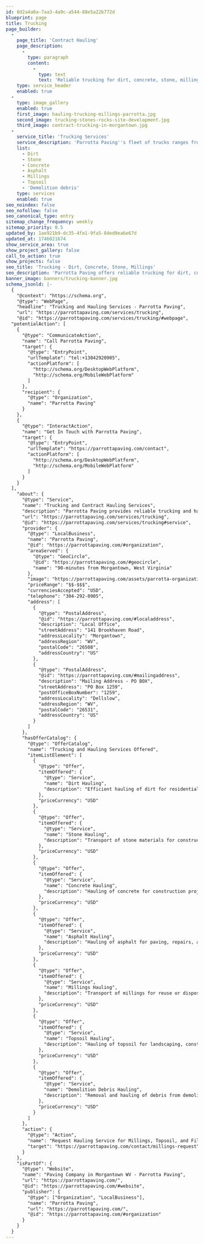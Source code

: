 ```yaml
---
id: 8d2a4a0a-7aa3-4a9c-a544-88e5a22b772d
blueprint: page
title: Trucking
page_builder:
  -
    page_title: 'Contract Hauling'
    page_description:
      -
        type: paragraph
        content:
          -
            type: text
            text: 'Reliable trucking for dirt, concrete, stone, millings, and more.'
    type: service_header
    enabled: true
  -
    type: image_gallery
    enabled: true
    first_image: hauling-trucking-millings-parrotta.jpg
    second_image: trucking-stones-rocks-site-development.jpg
    third_image: contract-trucking-in-morgantown.jpg
  -
    service_title: 'Trucking Services'
    service_description: 'Parrotta Paving''s fleet of trucks ranges from single axle dumps to tri-axle dump trucks and can provide contract hauling services for any size job. We also haul <a href="/contact/millings-request" class="underline">Millings, Top Soil and Fill Dirt</a> via our request form.'
    list:
      - Dirt
      - Stone
      - Concrete
      - Asphalt
      - Millings
      - Topsoil
      - 'Demolition debris'
    type: services
    enabled: true
seo_noindex: false
seo_nofollow: false
seo_canonical_type: entry
sitemap_change_frequency: weekly
sitemap_priority: 0.5
updated_by: 1ae921b9-dc35-4fe1-9fa5-84ed9ea6e67d
updated_at: 1746021674
show_service_area: true
show_project_gallery: false
call_to_action: true
show_projects: false
seo_title: 'Trucking - Dirt, Concrete, Stone, Millings'
seo_description: 'Parrotta Paving offers reliable trucking for dirt, concrete, stone, millings, and more. Give us a call for estimates, 304-292-0905.'
banner_image: banners/trucking-banner.jpg
schema_jsonld: |-
  {
    "@context": "https://schema.org",
    "@type": "WebPage",
    "headline": "Trucking and Hauling Services - Parrotta Paving",
    "url": "https://parrottapaving.com/services/trucking",
    "@id": "https://parrottapaving.com/services/trucking/#webpage",
  "potentialAction": [
    {
      "@type": "CommunicateAction",
      "name": "Call Parrotta Paving",
      "target": {
        "@type": "EntryPoint",
        "urlTemplate": "tel:+13042920905",
        "actionPlatform": [
          "http://schema.org/DesktopWebPlatform",
          "http://schema.org/MobileWebPlatform"
        ]
      },
      "recipient": {
        "@type": "Organization",
        "name": "Parrotta Paving"
      }
    },
    {
      "@type": "InteractAction",
      "name": "Get In Touch with Parrotta Paving",
      "target": {
        "@type": "EntryPoint",
        "urlTemplate": "https://parrottapaving.com/contact",
        "actionPlatform": [
          "http://schema.org/DesktopWebPlatform",
          "http://schema.org/MobileWebPlatform"
        ]
      }
    }
  ],
    "about": {
      "@type": "Service",
      "name": "Trucking and Contract Hauling Services",
      "description": "Parrotta Paving provides reliable trucking and hauling services for materials like dirt, stone, concrete, asphalt, millings, topsoil, and demolition debris throughout Morgantown and the surrounding areas.",
      "url": "https://parrottapaving.com/services/trucking",
      "@id": "https://parrottapaving.com/services/trucking#service",
      "provider": {
        "@type": "LocalBusiness",
        "name": "Parrotta Paving",
        "@id": "https://parrottapaving.com/#organization",
        "areaServed": {
          "@type": "GeoCircle",
          "@id": "https://parrottapaving.com/#geocircle",
          "name": "90-minutes from Morgantown, West Virginia"
        },
        "image": "https://parrottapaving.com/assets/parrotta-organizational-logo.jpg",
        "priceRange": "$$-$$$",
        "currenciesAccepted": "USD",
        "telephone": "304-292-0905",
        "address": [
          {
            "@type": "PostalAddress",
            "@id": "https://parrottapaving.com/#localaddress",
            "description": "Local Office",
            "streetAddress": "141 Brookhaven Road",
            "addressLocality": "Morgantown",
            "addressRegion": "WV",
            "postalCode": "26508",
            "addressCountry": "US"
          },
          {
            "@type": "PostalAddress",
            "@id": "https://parrottapaving.com/#mailingaddress",
            "description": "Mailing Address - PO BOX",
            "streetAddress": "PO Box 1259",
            "postOfficeBoxNumber": "1259",
            "addressLocality": "Dellslow",
            "addressRegion": "WV",
            "postalCode": "26531",
            "addressCountry": "US"
          }
        ]
      },
      "hasOfferCatalog": {
        "@type": "OfferCatalog",
        "name": "Trucking and Hauling Services Offered",
        "itemListElement": [
          {
            "@type": "Offer",
            "itemOffered": {
              "@type": "Service",
              "name": "Dirt Hauling",
              "description": "Efficient hauling of dirt for residential and commercial projects."
            },
            "priceCurrency": "USD"
          },
          {
            "@type": "Offer",
            "itemOffered": {
              "@type": "Service",
              "name": "Stone Hauling",
              "description": "Transport of stone materials for construction or landscaping needs."
            },
            "priceCurrency": "USD"
          },
          {
            "@type": "Offer",
            "itemOffered": {
              "@type": "Service",
              "name": "Concrete Hauling",
              "description": "Hauling of concrete for construction projects and demolition clean-up."
            },
            "priceCurrency": "USD"
          },
          {
            "@type": "Offer",
            "itemOffered": {
              "@type": "Service",
              "name": "Asphalt Hauling",
              "description": "Hauling of asphalt for paving, repairs, and recycling."
            },
            "priceCurrency": "USD"
          },
          {
            "@type": "Offer",
            "itemOffered": {
              "@type": "Service",
              "name": "Millings Hauling",
              "description": "Transport of millings for reuse or disposal."
            },
            "priceCurrency": "USD"
          },
          {
            "@type": "Offer",
            "itemOffered": {
              "@type": "Service",
              "name": "Topsoil Hauling",
              "description": "Hauling of topsoil for landscaping, construction, and agricultural purposes."
            },
            "priceCurrency": "USD"
          },
          {
            "@type": "Offer",
            "itemOffered": {
              "@type": "Service",
              "name": "Demolition Debris Hauling",
              "description": "Removal and hauling of debris from demolition sites for safe disposal."
            },
            "priceCurrency": "USD"
          }
        ]
      },
      "action": {
        "@type": "Action",
        "name": "Request Hauling Service for Millings, Topsoil, and Fill Dirt",
        "target": "https://parrottapaving.com/contact/millings-request"
      }
    },
    "isPartOf": {
      "@type": "Website",
      "name": "Paving Company in Morgantown WV - Parrotta Paving",
      "url": "https://parrottapaving.com/",
      "@id": "https://parrottapaving.com/#website",
      "publisher": {
        "@type": ["Organization", "LocalBusiness"],
        "name": "Parrotta Paving",
        "url": "https://parrottapaving.com/",
        "@id": "https://parrottapaving.com/#organization"
      }
    }
  }
---
```

